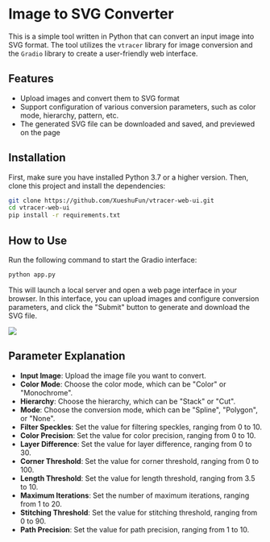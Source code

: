 # Image to SVG Converter

This is a simple tool written in Python that can convert an input image into SVG format. The tool utilizes the `vtracer` library for image conversion and the `Gradio` library to create a user-friendly web interface.

## Features

- Upload images and convert them to SVG format
- Support configuration of various conversion parameters, such as color mode, hierarchy, pattern, etc.
- The generated SVG file can be downloaded and saved, and previewed on the page

## Installation

First, make sure you have installed Python 3.7 or a higher version. Then, clone this project and install the dependencies:

```bash
git clone https://github.com/XueshuFun/vtracer-web-ui.git
cd vtracer-web-ui
pip install -r requirements.txt
```

## How to Use

Run the following command to start the Gradio interface:

```bash
python app.py
```

This will launch a local server and open a web page interface in your browser. In this interface, you can upload images and configure conversion parameters, and click the "Submit" button to generate and download the SVG file.

![](https://cdn.xueshu.fun/202406042142637.png)

## Parameter Explanation

- **Input Image**: Upload the image file you want to convert.
- **Color Mode**: Choose the color mode, which can be "Color" or "Monochrome".
- **Hierarchy**: Choose the hierarchy, which can be "Stack" or "Cut".
- **Mode**: Choose the conversion mode, which can be "Spline", "Polygon", or "None".
- **Filter Speckles**: Set the value for filtering speckles, ranging from 0 to 10.
- **Color Precision**: Set the value for color precision, ranging from 0 to 10.
- **Layer Difference**: Set the value for layer difference, ranging from 0 to 30.
- **Corner Threshold**: Set the value for corner threshold, ranging from 0 to 100.
- **Length Threshold**: Set the value for length threshold, ranging from 3.5 to 10.
- **Maximum Iterations**: Set the number of maximum iterations, ranging from 1 to 20.
- **Stitching Threshold**: Set the value for stitching threshold, ranging from 0 to 90.
- **Path Precision**: Set the value for path precision, ranging from 1 to 10.
